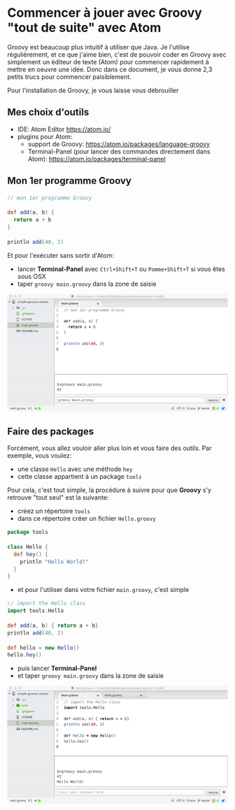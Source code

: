 # Commencer à jouer avec Groovy "tout de suite" avec Atom

Groovy est beaucoup plus intuitif à utiliser que Java. Je l'utilise régulièrement, et ce que j'aime bien, c'est de pouvoir coder en Groovy avec simplement un éditeur de texte (Atom) pour commencer rapidement à mettre en oeuvre une idée. Donc dans ce document, je vous donne 2,3 petits trucs pour commencer paisiblement.

Pour l'installation de Groovy, je vous laisse vous débrouiller

## Mes choix d'outils

- IDE: Atom Editor https://atom.io/
- plugins pour Atom:
  - support de Groovy: https://atom.io/packages/language-groovy
  - Terminal-Panel (pour lancer des commandes directement dans Atom): https://atom.io/packages/terminal-panel

## Mon 1er programme Groovy

```groovy
// mon 1er programme Groovy

def add(a, b) {
  return a + b
}

println add(40, 2)
```

Et pour l'exécuter sans sortir d'Atom:
- lancer **Terminal-Panel** avec `Ctrl+Shift+T` ou `Pomme+Shift+T` si vous êtes sous OSX
- taper `groovy main.groovy` dans la zone de saisie

![:octocat:](pic/00-groovy.png)

## Faire des packages

Forcément, vous allez vouloir aller plus loin et vous faire des outils. Par exemple, vous voulez:
- une classe `Hello` avec une méthode `hey`
- cette classe appartient à un package `tools`

Pour cela, c'est tout simple, la procédure à suivre pour que **Groovy** s'y retrouve "tout seul" est la suivante:
- créez un répertoire `tools`
- dans ce répertoire créer un fichier `Hello.groovy`
```groovy
package tools

class Hello {
  def hey() {
    println "Hello World!"
  }
}
```
- et pour l'utiliser dans votre fichier `main.groovy`, c'est simple
```groovy
// import the Hello class
import tools.Hello

def add(a, b) { return a + b}
println add(40, 2)

def hello = new Hello()
hello.hey()
```
- puis lancer **Terminal-Panel** 
- et taper `groovy main.groovy` dans la zone de saisie

![:octocat:](pic/01-groovy.png)
